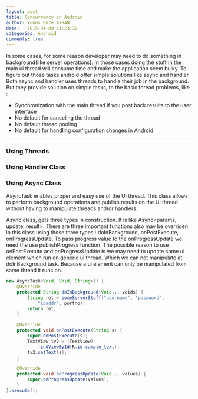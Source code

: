 ```yaml
---
layout: post
title: Concurrency in Android
author: Yunus Emre AYHAN
date:   2015-04-09 11:23:32
categories: Android
comments: true
---
```


In some cases, for some reason developer may need to do something in background(like server operations). In those cases doing the stuff in the main ui thread will consume time and make the application seem bulky. To figure out those tasks android offer simple solutions like async and handler. Both async and handler uses threads to handle their job in the background. But they provide solution on simple tasks, to the basic thread problems, like :

* Synchronization with the main thread if you post back results to the user interface
* No default for canceling the thread
* No default thread pooling
* No default for handling configuration changes in Android

---

### Using Threads

### Using Handler Class


### Using Async Class

AsyncTask enables proper and easy use of the UI thread. This class allows to perform background operations and publish results on the UI thread without having to manipulate threads and/or handlers.

Async class, gets three types in construction. It is like Async\<params, update, result>. There are three important functions also may be overriden in this class using those three types : doInBackground, onPostExecute, onProgressUpdate. To pass progress value to the onProgressUpdate we need the use publishProgress function. The possible reason to use onPostExecute and onProgressUpdate is we may need to update some ui element which run on generic ui thread. Which we can not manipulate at doInBackground task. Because a ui element can only be manipulated from same thread it runs on.

```java
new AsyncTask<Void, Void, String>() {
    @Override
    protected String doInBackground(Void... voids) {
        String ret = someServerStuff("username", "password",
        	"ipaddr", portno);
        return ret;
    }

    @Override
    protected void onPostExecute(String s) {
        super.onPostExecute(s);
        TextView tv2 = (TextView)
        	findViewById(R.id.sample_text);
        tv2.setText(s);
	}

    @Override
    protected void onProgressUpdate(Void... values) {
        super.onProgressUpdate(values);
    }
}.execute();
```
